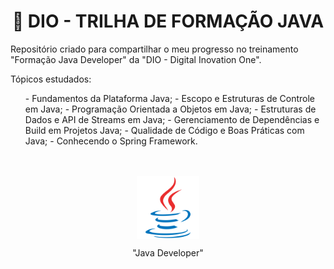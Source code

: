 <h1 align="center"> 🚀 DIO - TRILHA DE FORMAÇÃO JAVA </h1>

<p>
Repositório criado para compartilhar o meu progresso no treinamento "Formação Java Developer" da "DIO - Digital Inovation One".
</p>

<div>
  <p> Tópicos estudados:</p>
  <ol>
  - Fundamentos da Plataforma Java;
  - Escopo e Estruturas de Controle em Java;
  - Programação Orientada a Objetos em Java;
  - Estruturas de Dados e API de Streams em Java;
  - Gerenciamento de Dependências e Build em Projetos Java;
  - Qualidade de Código e Boas Práticas com Java;
  - Conhecendo o Spring Framework.</a>
</ol>
<br>

<div align="center" style="display: inline_block"><br>  
     <img align="center" alt="Ricardo-java" height="100" width="100" src="https://raw.githubusercontent.com/devicons/devicon/master/icons/java/java-original.svg">
     <p align="center">"Java Developer"</p>
</div









